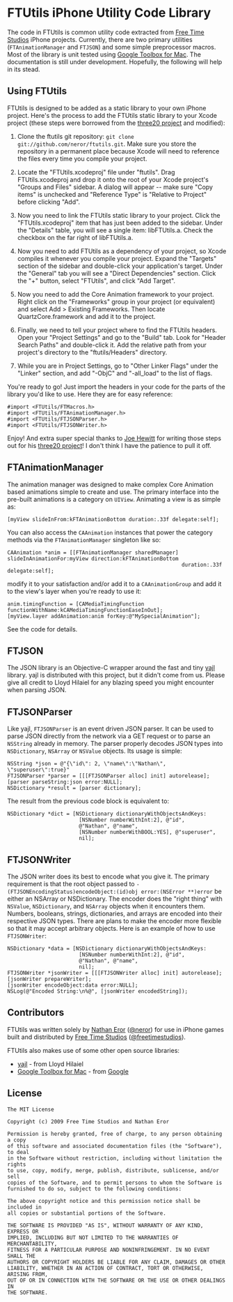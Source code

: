 FTUtils iPhone Utility Code Library
===================================

The code in FTUtils is common utility code extracted from [Free Time Studios](http://www.freetimestudios.com/) iPhone projects. Currently, there are two primary utilities (`FTAnimationManager` and `FTJSON`) and some simple preprocessor macros. Most of the library is unit tested using [Google Toolbox for Mac](http://code.google.com/p/google-toolbox-for-mac/ "google-toolbox-for-mac - Google Code"). The documentation is still under development. Hopefully, the following will help in its stead.

Using FTUtils
-------------

FTUtils is designed to be added as a static library to your own iPhone project. Here's the process to add the FTUtils static library to your Xcode project (these steps were borrowed from the [three20 project](http://github.com/joehewitt/three20/tree/master "joehewitt's three20 at master - GitHub") and modified):

 1. Clone the ftutils git repository: `git clone git://github.com/neror/ftutils.git`. Make sure you store the repository in a permanent place because Xcode will need to reference the files every time you compile your project.

 1. Locate the "FTUtils.xcodeproj" file under "ftutils". Drag FTUtils.xcodeproj and drop it onto the root of your Xcode project's "Groups and Files" sidebar. A dialog will appear -- make sure "Copy items" is unchecked and "Reference Type" is "Relative to Project" before clicking "Add".

 1. Now you need to link the FTUtils static library to your project. Click the "FTUtils.xcodeproj" item that has just been added to the sidebar. Under the "Details" table, you will see a single item: libFTUtils.a. Check the checkbox on the far right of libFTUtils.a.

 1. Now you need to add FTUtils as a dependency of your project, so Xcode compiles it whenever you compile your project. Expand the "Targets" section of the sidebar and double-click your application's target. Under the "General" tab you will see a "Direct Dependencies" section. Click the "+" button, select "FTUtils", and click "Add Target".

 1. Now you need to add the Core Animation framework to your project. Right click on the "Frameworks" group in your project (or equivalent) and select Add > Existing Frameworks. Then locate QuartzCore.framework and add it to the project.

 1. Finally, we need to tell your project where to find the FTUtils headers. Open your "Project Settings" and go to the "Build" tab. Look for "Header Search Paths" and double-click it. Add the relative path from your project's directory to the "ftutils/Headers" directory.

 1. While you are in Project Settings, go to "Other Linker Flags" under the "Linker" section, and add "-ObjC" and "-all_load" to the list of flags.

You're ready to go! Just import the headers in your code for the parts of the library you'd like to use. Here they are for easy reference:

    #import <FTUtils/FTMacros.h>
    #import <FTUtils/FTAnimationManager.h>
    #import <FTUtils/FTJSONParser.h>
    #import <FTUtils/FTJSONWriter.h>

Enjoy! And extra super special thanks to [Joe Hewitt](http://www.joehewitt.com/ "Joe Hewitt") for writing those steps out for his [three20 project](http://github.com/joehewitt/three20/tree/master "joehewitt's three20 at master - GitHub")! I don't think I have the patience to pull it off.

FTAnimationManager
------------------

The animation manager was designed to make complex Core Animation based animations simple to create and use. The primary interface into the pre-built animations is a category on `UIView`. Animating a view is as simple as:

    [myView slideInFrom:kFTAnimationBottom duration:.33f delegate:self];
    
You can also access the `CAAnimation` instances that power the category methods via the `FTAnimationManager` singleton like so:

    CAAnimation *anim = [[FTAnimationManager sharedManager] slideInAnimationFor:myView direction:kFTAnimationBottom
                                                            duration:.33f delegate:self];
                                                            
modify it to your satisfaction and/or add it to a `CAAnimationGroup` and add it to the view's layer when you're ready to use it:

    anim.timingFunction = [CAMediaTimingFunction functionWithName:kCAMediaTimingFunctionEaseInOut];
    [myView.layer addAnimation:anim forKey:@"MySpecialAnimation"];
    
See the code for details.

FTJSON
------

The JSON library is an Objective-C wrapper around the fast and tiny [yajl](http://lloyd.github.com/yajl/ "yajl") library. yajl is distributed with this project, but it didn't come from us. Please give all credit to Lloyd Hilaiel for any blazing speed you might encounter when parsing JSON.

FTJSONParser
------------
    
Like yajl, `FTJSONParser` is an event driven JSON parser. It can be used to parse JSON directly from the network via a GET request or to parse an `NSString` already in memory. The parser properly decodes JSON types into `NSDictionary`, `NSArray` or `NSValue` objects. Its usage is simple:

    NSString *json = @"{\"id\": 2, \"name\":\"Nathan\", \"superuser\":true}"
    FTJSONParser *parser = [[[FTJSONParser alloc] init] autorelease];
    [parser parseString:json error:NULL];
    NSDictionary *result = [parser dictionary];
    
The result from the previous code block is equivalent to:
    
    NSDictionary *dict = [NSDictionary dictionaryWithObjectsAndKeys:
                           [NSNumber numberWithInt:2], @"id",
                           @"Nathan", @"name",
                           [NSNumber numberWithBOOL:YES], @"superuser",
                           nil];
    
    
FTJSONWriter
------------

The JSON writer does its best to encode what you give it. The primary requirement is that the root object passed to `- (FTJSONEncodingStatus)encodeObject:(id)obj error:(NSError **)error` be either an NSArray or NSDictionary. The encoder does the "right thing" with `NSValue`, `NSDictionary`, and `NSArray` objects when it encounters them. Numbers, booleans, strings, dictionaries, and arrays are encoded into their respective JSON types. There are plans to make the encoder more flexible so that it may accept arbitrary objects. Here is an example of how to use `FTJSONWriter`:
    
    NSDictionary *data = [NSDictionary dictionaryWithObjectsAndKeys:
                           [NSNumber numberWithInt:2], @"id",
                           @"Nathan", @"name",
                           nil];
    FTJSONWriter *jsonWriter = [[[FTJSONWriter alloc] init] autorelease];
    [jsonWriter prepareWriter];
    [jsonWriter encodeObject:data error:NULL];
    NSLog(@"Encoded String:\n%@", [jsonWriter encodedString]);


Contributors
------------

FTUtils was written solely by [Nathan Eror](http://www.neror.com/ "neror.com") ([@neror](http://twitter.com/neror)) for use in iPhone games built and distributed by [Free Time Studios](http://www.freetimestudios.com/ "Free Time Studios") ([@freetimestudios](http://twitter.com/freetimestudios)).

FTUtils also makes use of some other open source libraries:
  
  * [yajl](http://lloyd.github.com/yajl/ "yajl") - from Lloyd Hilaiel
  * [Google Toolbox for Mac](http://code.google.com/p/google-toolbox-for-mac/) - from [Google
  ](http://www.google.com/)

License
-------
    The MIT License
    
    Copyright (c) 2009 Free Time Studios and Nathan Eror
    
    Permission is hereby granted, free of charge, to any person obtaining a copy
    of this software and associated documentation files (the "Software"), to deal
    in the Software without restriction, including without limitation the rights
    to use, copy, modify, merge, publish, distribute, sublicense, and/or sell
    copies of the Software, and to permit persons to whom the Software is
    furnished to do so, subject to the following conditions:
    
    The above copyright notice and this permission notice shall be included in
    all copies or substantial portions of the Software.
    
    THE SOFTWARE IS PROVIDED "AS IS", WITHOUT WARRANTY OF ANY KIND, EXPRESS OR
    IMPLIED, INCLUDING BUT NOT LIMITED TO THE WARRANTIES OF MERCHANTABILITY,
    FITNESS FOR A PARTICULAR PURPOSE AND NONINFRINGEMENT. IN NO EVENT SHALL THE
    AUTHORS OR COPYRIGHT HOLDERS BE LIABLE FOR ANY CLAIM, DAMAGES OR OTHER
    LIABILITY, WHETHER IN AN ACTION OF CONTRACT, TORT OR OTHERWISE, ARISING FROM,
    OUT OF OR IN CONNECTION WITH THE SOFTWARE OR THE USE OR OTHER DEALINGS IN
    THE SOFTWARE.
     
    
